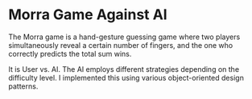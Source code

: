 # Morra Game Against AI

The Morra game is a hand-gesture guessing game where two players simultaneously reveal a certain number of fingers, and the one who correctly predicts the total sum wins.

It is User vs. AI. The AI employs different strategies depending on the difficulty level. I implemented this using various object-oriented design patterns.
